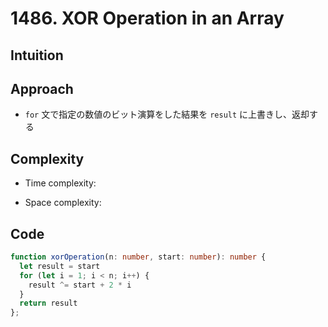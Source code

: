 # 1486. XOR Operation in an Array

## Intuition

## Approach
<!-- Describe your approach to solving the problem. -->
- `for` 文で指定の数値のビット演算をした結果を `result` に上書きし、返却する

## Complexity

- Time complexity:
<!-- Add your time complexity here, e.g. $$O(n)$$ -->

- Space complexity:
<!-- Add your space complexity here, e.g. $$O(n)$$ -->

## Code

```ts
function xorOperation(n: number, start: number): number {
  let result = start
  for (let i = 1; i < n; i++) {
    result ^= start + 2 * i
  }
  return result
};
```
